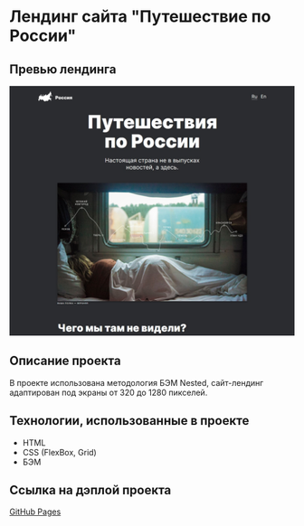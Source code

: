 # Лендинг сайта "Путешествие по России"

## Превью лендинга

![Превью лендинга](./images/preview.jpg)

## Описание проекта

В проекте использована методология БЭМ Nested, сайт-лендинг адаптирован под экраны от 320 до 1280 пикселей.

## Технологии, использованные в проекте

* HTML
* CSS (FlexBox, Grid)
* БЭМ

## Ссылка на дэплой проекта

[GitHub Pages](https://mvttsun.github.io/russian-travel/)